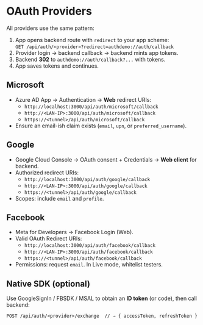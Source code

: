 # OAuth Providers

All providers use the same pattern:

1. App opens backend route with `redirect` to your app scheme:  
   `GET /api/auth/<provider>?redirect=authdemo://auth/callback`
2. Provider login → backend callback → backend mints app tokens.
3. Backend **302** to `authdemo://auth/callback?...` with tokens.
4. App saves tokens and continues.

## Microsoft
- Azure AD App → Authentication → **Web** redirect URIs:
  - `http://localhost:3000/api/auth/microsoft/callback`
  - `http://<LAN-IP>:3000/api/auth/microsoft/callback`
  - `https://<tunnel>/api/auth/microsoft/callback`
- Ensure an email-ish claim exists (`email`, `upn`, or `preferred_username`).

## Google
- Google Cloud Console → OAuth consent + Credentials → **Web client** for backend.
- Authorized redirect URIs:
  - `http://localhost:3000/api/auth/google/callback`
  - `http://<LAN-IP>:3000/api/auth/google/callback`
  - `https://<tunnel>/api/auth/google/callback`
- Scopes: include `email` and `profile`.

## Facebook
- Meta for Developers → Facebook Login (Web).
- Valid OAuth Redirect URIs:
  - `http://localhost:3000/api/auth/facebook/callback`
  - `http://<LAN-IP>:3000/api/auth/facebook/callback`
  - `https://<tunnel>/api/auth/facebook/callback`
- Permissions: request `email`. In Live mode, whitelist testers.

## Native SDK (optional)
Use GoogleSignIn / FBSDK / MSAL to obtain an **ID token** (or code), then call backend:
```
POST /api/auth/<provider>/exchange  // → { accessToken, refreshToken }
```
